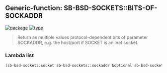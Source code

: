 ## Generic-function: SB-BSD-SOCKETS::BITS-OF-SOCKADDR
[![package](https://img.shields.io/badge/Package-SB--BSD--SOCKETS-5f9ea0.svg?style=social&colorA=999999)](../) [![type](https://img.shields.io/badge/Type-Generic--Function-5f9ea0.svg?style=social&colorA=999999)](../#generic-function) 

> Return as multiple values protocol-dependent bits of parameter
> SOCKADDR, e.g. the host/port if SOCKET is an inet socket.

### Lambda list
```cl
(sb-bsd-sockets:socket sb-bsd-sockets::sockaddr &optional sb-bsd-sockets::size)
```
